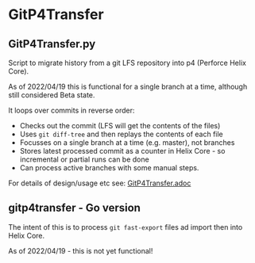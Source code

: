 # GitP4Transfer

## GitP4Transfer.py

Script to migrate history from a git LFS repository into p4 (Perforce Helix Core).

As of 2022/04/19 this is functional for a single branch at a time, although still considered Beta state.

It loops over commits in reverse order:

* Checks out the commit (LFS will get the contents of the files)
* Uses `git diff-tree` and then replays the contents of each file
* Focusses on a single branch at a time (e.g. master), not branches
* Stores latest processed commit as a counter in Helix Core - so incremental or partial runs can be done
* Can process active branches with some manual steps.

For details of design/usage etc see: [GitP4Transfer.adoc](doc/GitP4Transfer.adoc)

## gitp4transfer - Go version

The intent of this is to process `git fast-export` files ad import then into Helix Core.

As of 2022/04/19 - this is not yet functional!
